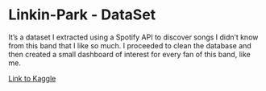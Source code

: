 # Linkin-Park - DataSet
 It’s a dataset I extracted using a Spotify API to discover songs I didn’t know from this band that I like so much. I proceeded to clean the database and then created a small dashboard of interest for every fan of this band, like me.

[Link to Kaggle](https://www.kaggle.com/code/leoespinoza/linkin-park-fan)
